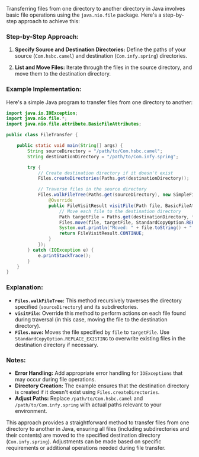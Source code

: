 Transferring files from one directory to another directory in Java involves basic file operations using the `java.nio.file` package. Here's a step-by-step approach to achieve this:

### Step-by-Step Approach:

1. **Specify Source and Destination Directories:** Define the paths of your source (`Com.hsbc.camel`) and destination (`Com.infy.spring`) directories.

2. **List and Move Files:** Iterate through the files in the source directory, and move them to the destination directory.

### Example Implementation:

Here's a simple Java program to transfer files from one directory to another:

```java
import java.io.IOException;
import java.nio.file.*;
import java.nio.file.attribute.BasicFileAttributes;

public class FileTransfer {

    public static void main(String[] args) {
        String sourceDirectory = "/path/to/Com.hsbc.camel";
        String destinationDirectory = "/path/to/Com.infy.spring";

        try {
            // Create destination directory if it doesn't exist
            Files.createDirectories(Paths.get(destinationDirectory));

            // Traverse files in the source directory
            Files.walkFileTree(Paths.get(sourceDirectory), new SimpleFileVisitor<Path>() {
                @Override
                public FileVisitResult visitFile(Path file, BasicFileAttributes attrs) throws IOException {
                    // Move each file to the destination directory
                    Path targetFile = Paths.get(destinationDirectory, file.getFileName().toString());
                    Files.move(file, targetFile, StandardCopyOption.REPLACE_EXISTING);
                    System.out.println("Moved: " + file.toString() + " to " + targetFile.toString());
                    return FileVisitResult.CONTINUE;
                }
            });
        } catch (IOException e) {
            e.printStackTrace();
        }
    }
}
```

### Explanation:
- **`Files.walkFileTree`:** This method recursively traverses the directory specified (`sourceDirectory`) and its subdirectories.
- **`visitFile`:** Override this method to perform actions on each file found during traversal (in this case, moving the file to the destination directory).
- **`Files.move`:** Moves the file specified by `file` to `targetFile`. Use `StandardCopyOption.REPLACE_EXISTING` to overwrite existing files in the destination directory if necessary.

### Notes:
- **Error Handling:** Add appropriate error handling for `IOExceptions` that may occur during file operations.
- **Directory Creation:** The example ensures that the destination directory is created if it doesn't exist using `Files.createDirectories`.
- **Adjust Paths:** Replace `/path/to/Com.hsbc.camel` and `/path/to/Com.infy.spring` with actual paths relevant to your environment.

This approach provides a straightforward method to transfer files from one directory to another in Java, ensuring all files (including subdirectories and their contents) are moved to the specified destination directory (`Com.infy.spring`). Adjustments can be made based on specific requirements or additional operations needed during file transfer.
